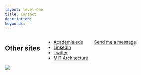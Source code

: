 ```yaml
---
layout: level-one
title: Contact
description:
keywords:
---
```


<div class="small-6 columns">

 <h2>Other sites</h2>

  <ul class="no-bullet">
    <li><a href="http://idin.academia.edu/AzraDawood"><i class="ai ai-academia-square"></i> Academia.edu</a></li>
    <li><a href="https://www.linkedin.com/in/azra-dawood-7972a44"><i class="fa fa-linkedin-square"></i> LinkedIn</a></li>
    <li><a href="https://twitter.com/4jjoo"><i class="fa fa-twitter-square"></i> Twitter</a></li>
    <li><a href="https://architecture.mit.edu/student/azra-dawood"><i class="fa fa-university"></i> MIT Architecture</a></li>
  </ul>

  <a class="typeform-share button" href="https://helrond.typeform.com/to/Qc2Jno" data-mode="1" target="_blank">Send me a message</a>
  <script>(function(){var qs,js,q,s,d=document,gi=d.getElementById,ce=d.createElement,gt=d.getElementsByTagName,id='typef_orm',b='https://s3-eu-west-1.amazonaws.com/share.typeform.com/';if(!gi.call(d,id)){js=ce.call(d,'script');js.id=id;js.src=b+'share.js';q=gt.call(d,'script')[0];q.parentNode.insertBefore(js,q)}id=id+'_';if(!gi.call(d,id)){qs=ce.call(d,'link');qs.rel='stylesheet';qs.id=id;qs.href=b+'share-button.css';s=gt.call(d,'head')[0];s.appendChild(qs,s)}})()</script>

</div>

<div class="small-6 columns">

<img src="{{site.url}}/img/Dawood_Photo_social.jpg"/>

</div>
